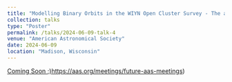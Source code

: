 ```yaml
---
title: "Modelling Binary Orbits in the WIYN Open Cluster Survey - The alternative evolutionary tracks for binary stars."
collection: talks
type: "Poster"
permalink: /talks/2024-06-09-talk-4
venue: "American Astronomical Society"
date: 2024-06-09
location: "Madison, Wisconsin"
---
```


[Coming Soon ;)](https://aas.org/meetings/future-aas-meetings)https://aas.org/meetings/future-aas-meetings)

